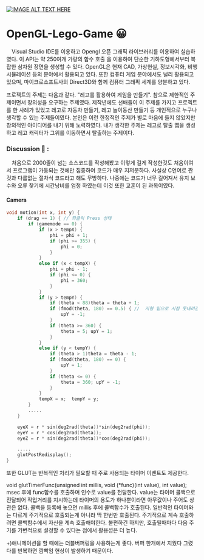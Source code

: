 [![IMAGE ALT TEXT HERE](https://img.youtube.com/vi/F36fDCA7pTE/0.jpg)](https://www.youtube.com/watch?v=F36fDCA7pTE)

# OpenGL-Lego-Game 😀
　Visual Studio IDE를 이용하고 Opengl 오픈 그래픽 라이브러리를 이용하여 실습하였다. 이 API는 약 250여개 가량의 함수 호출	을 이용하여 단순한 기하도형에서부터 복잡한 삼차원 장면을 생성할 수 있다. OpenGL은 현재 CAD, 가상현실, 정보시각화, 비행 시뮬레이션 등의 분야에서 활용되고 있다. 또한 컴퓨터 게임 분야에서도 널리 활용되고 있으며, 마이크로소프트사의 Direct3D와 함께 컴퓨터 그래픽 세계를 양분하고 있다.
 
프로젝트의 주제는 다음과 같다. "레고를 활용하여 게임을 만들기". 참으로 제한적인 주제이면서 창의성을 요구하는 주제였다. 제작년에도 선배들이 이 주제를 가지고 프로젝트를 한 사례가 있었고 레고로 자동차 만들기, 레고 놀이동산 만들기 등 개인적으로 누구나 생각할 수 있는 주제들이였다. 본인은 이런 한정적인 주제가 별로 마음에 들지 않았지만 창의적인 아이디어를 내기 위해 노력하였다. 내가 생각한 주제는 레고로 탈출 맵을 생성하고 레고 캐릭터가 그위를 이동하면서 탈출하는 주제이다. 


### Discussion 🤕 :
　처음으로 2000줄이 넘는 소스코드를 작성해봤고 이렇게 길게 작성한것도 처음이여서 프로그램이 가동되는 것에만 집중하여 코드가 매우 지저분하다. 사실상 C언어로 짠 것과 다름없는 절차식 코드라고 해도 무방하다. 나중에는 코드가 너무 길어져서 유지 보수와 오류 찾기에 시간낭비를 엄청 하였는데 이것 또한 교훈이 된 과목이였다.

#### Camera

```cpp
void motion(int x, int y) {
	if (drag == 1) { // 좌클릭 Press 상태
		if (gamemode == 0) {
			if (x > tempX) {
				phi = phi + 1;
				if (phi >= 355) {
					phi = 0;
				}
			}
			else if (x < tempX) {
				phi = phi - 1;
				if (phi <= 0) {
					phi = 360;
				}
			}
			if (y > tempY) {
				if (theta < 88)theta = theta + 1;
				if (fmod(theta, 180) == 0.5) { //  지형 밑으로 시점 못내려감.
					upY = -1;
				}
				if (theta >= 360) {
					theta = 5; upY = 1;
				}
			}
			else if (y < tempY) {
				if (theta > 1)theta = theta - 1;
				if (fmod(theta, 180) == 0) {
					upY = 1;
				}
				if (theta <= 0) {
					theta = 360; upY = -1;
				}
			}
			tempX = x;	tempY = y;
		}        
        .....
	}

	eyeX = r * sin(deg2rad(theta))*sin(deg2rad(phi));
	eyeY = r * cos(deg2rad(theta));
	eyeZ = r * sin(deg2rad(theta))*cos(deg2rad(phi));

	.....
	glutPostRedisplay();
}

```


 또한 GLUT는 반복적인 처리가 필요할 때 주로 사용되는 타이머 이벤트도 제공한다.

void glutTimerFunc(unsigned int millis, void (*func)(int value), int value); 
msec 후에 func함수를 호출하며 인수로 value를 전달한다. value는 타이머 콜백으로 전달되어 작업거리를 지시하는데 타이머의 용도가 하나뿐이라면 아무값이나 주어도 상관은 없다. 콜백을 등록해 놓으면 millis 후에 콜백함수가 호출된다. 일반적인 타이머와는 다르게 주기적으로 호출되는게 아니라 딱 한번만 호출된다. 주기적으로 계속 호출하려면 콜백함수에서 자신을 계속 호출해야한다. 불편하긴 하지만, 호출될때마다 다음 주기를 가변적으로 설정할 수 있다는 점에서 활용성은 더 높다.

 +)애니메이션을 할 때에는 더블버퍼링을 사용하는게 좋다.
버퍼 한개에서 지웠다 그렸다를 반복하면 깜빡임 현상이 발생하기 때문이다.
